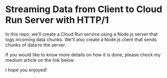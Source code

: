 # Streaming Data from Client to Cloud Run Server with HTTP/1

In this repo, we'll create a Cloud Run service using a Node.js server that logs incoming data chunks. 
We'll also create a Node.js client that sends chunks of data to the server.

If you would like to know more details on how it is done, please check my medium article on the link below

I hope you enjoyed!


